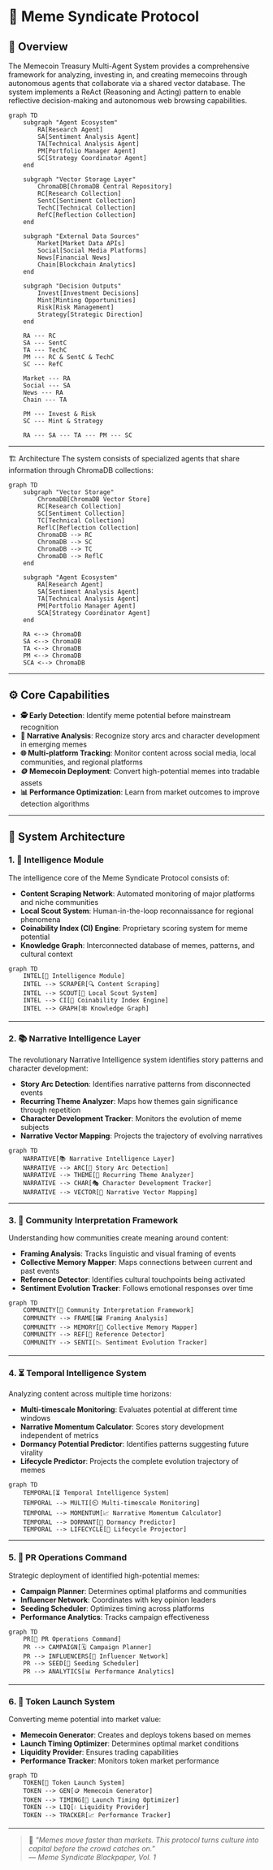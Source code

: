# 🧠 Meme Syndicate Protocol

## 🚀 Overview
The Memecoin Treasury Multi-Agent System provides a comprehensive framework for analyzing, investing in, and creating memecoins through autonomous agents that collaborate via a shared vector database. The system implements a ReAct (Reasoning and Acting) pattern to enable reflective decision-making and autonomous web browsing capabilities.
```mermaid
graph TD
    subgraph "Agent Ecosystem"
        RA[Research Agent]
        SA[Sentiment Analysis Agent]
        TA[Technical Analysis Agent]
        PM[Portfolio Manager Agent]
        SC[Strategy Coordinator Agent]
    end

    subgraph "Vector Storage Layer"
        ChromaDB[ChromaDB Central Repository]
        RC[Research Collection]
        SentC[Sentiment Collection]
        TechC[Technical Collection]
        RefC[Reflection Collection]
    end

    subgraph "External Data Sources"
        Market[Market Data APIs]
        Social[Social Media Platforms]
        News[Financial News]
        Chain[Blockchain Analytics]
    end

    subgraph "Decision Outputs"
        Invest[Investment Decisions]
        Mint[Minting Opportunities]
        Risk[Risk Management]
        Strategy[Strategic Direction]
    end

    RA --- RC
    SA --- SentC
    TA --- TechC
    PM --- RC & SentC & TechC
    SC --- RefC
    
    Market --- RA
    Social --- SA
    News --- RA
    Chain --- TA
    
    PM --- Invest & Risk
    SC --- Mint & Strategy
    
    RA --- SA --- TA --- PM --- SC
```
---

🏗️ Architecture
The system consists of specialized agents that share information through ChromaDB collections:

```mermaid
graph TD
    subgraph "Vector Storage"
        ChromaDB[ChromaDB Vector Store]
        RC[Research Collection]
        SC[Sentiment Collection]
        TC[Technical Collection]
        ReflC[Reflection Collection]
        ChromaDB --> RC
        ChromaDB --> SC
        ChromaDB --> TC
        ChromaDB --> ReflC
    end

    subgraph "Agent Ecosystem"
        RA[Research Agent]
        SA[Sentiment Analysis Agent]
        TA[Technical Analysis Agent]
        PM[Portfolio Manager Agent]
        SCA[Strategy Coordinator Agent]
    end

    RA <--> ChromaDB
    SA <--> ChromaDB
    TA <--> ChromaDB
    PM <--> ChromaDB
    SCA <--> ChromaDB
```
---

## ⚙️ Core Capabilities

- **🕵️ Early Detection**: Identify meme potential before mainstream recognition  
- **📖 Narrative Analysis**: Recognize story arcs and character development in emerging memes  
- **🌐 Multi-platform Tracking**: Monitor content across social media, local communities, and regional platforms  
- **🪙 Memecoin Deployment**: Convert high-potential memes into tradable assets  
- **📊 Performance Optimization**: Learn from market outcomes to improve detection algorithms  

---

## 🧠 System Architecture

### 1. 🧩 Intelligence Module

The intelligence core of the Meme Syndicate Protocol consists of:

- **Content Scraping Network**: Automated monitoring of major platforms and niche communities  
- **Local Scout System**: Human-in-the-loop reconnaissance for regional phenomena  
- **Coinability Index (CI) Engine**: Proprietary scoring system for meme potential  
- **Knowledge Graph**: Interconnected database of memes, patterns, and cultural context  
```mermaid
graph TD
    INTEL[🧩 Intelligence Module]
    INTEL --> SCRAPER[🔍 Content Scraping]
    INTEL --> SCOUT[🧭 Local Scout System]
    INTEL --> CI[🧠 Coinability Index Engine]
    INTEL --> GRAPH[🕸️ Knowledge Graph]
```
---

### 2. 📚 Narrative Intelligence Layer

The revolutionary Narrative Intelligence system identifies story patterns and character development:

- **Story Arc Detection**: Identifies narrative patterns from disconnected events  
- **Recurring Theme Analyzer**: Maps how themes gain significance through repetition  
- **Character Development Tracker**: Monitors the evolution of meme subjects  
- **Narrative Vector Mapping**: Projects the trajectory of evolving narratives  
```mermaid
graph TD
    NARRATIVE[📚 Narrative Intelligence Layer]
    NARRATIVE --> ARC[🧾 Story Arc Detection]
    NARRATIVE --> THEME[🔁 Recurring Theme Analyzer]
    NARRATIVE --> CHAR[🎭 Character Development Tracker]
    NARRATIVE --> VECTOR[🧭 Narrative Vector Mapping]
```
---

### 3. 👥 Community Interpretation Framework

Understanding how communities create meaning around content:

- **Framing Analysis**: Tracks linguistic and visual framing of events  
- **Collective Memory Mapper**: Maps connections between current and past events  
- **Reference Detector**: Identifies cultural touchpoints being activated  
- **Sentiment Evolution Tracker**: Follows emotional responses over time  
```mermaid
graph TD
    COMMUNITY[👥 Community Interpretation Framework]
    COMMUNITY --> FRAME[🖼️ Framing Analysis]
    COMMUNITY --> MEMORY[🧠 Collective Memory Mapper]
    COMMUNITY --> REF[📌 Reference Detector]
    COMMUNITY --> SENTI[📉 Sentiment Evolution Tracker]
```
---

### 4. ⏳ Temporal Intelligence System

Analyzing content across multiple time horizons:

- **Multi-timescale Monitoring**: Evaluates potential at different time windows  
- **Narrative Momentum Calculator**: Scores story development independent of metrics  
- **Dormancy Potential Predictor**: Identifies patterns suggesting future virality  
- **Lifecycle Predictor**: Projects the complete evolution trajectory of memes  
```mermaid
graph TD
    TEMPORAL[⏳ Temporal Intelligence System]
    TEMPORAL --> MULTI[⏲️ Multi-timescale Monitoring]
    TEMPORAL --> MOMENTUM[📈 Narrative Momentum Calculator]
    TEMPORAL --> DORMANT[🧊 Dormancy Predictor]
    TEMPORAL --> LIFECYCLE[🔁 Lifecycle Projector]
```
---

### 5. 📣 PR Operations Command

Strategic deployment of identified high-potential memes:

- **Campaign Planner**: Determines optimal platforms and communities  
- **Influencer Network**: Coordinates with key opinion leaders  
- **Seeding Scheduler**: Optimizes timing across platforms  
- **Performance Analytics**: Tracks campaign effectiveness  
```mermaid
graph TD
    PR[📣 PR Operations Command]
    PR --> CAMPAIGN[🗓️ Campaign Planner]
    PR --> INFLUENCERS[🤝 Influencer Network]
    PR --> SEED[🌱 Seeding Scheduler]
    PR --> ANALYTICS[📊 Performance Analytics]
```
---

### 6. 🚀 Token Launch System

Converting meme potential into market value:

- **Memecoin Generator**: Creates and deploys tokens based on memes  
- **Launch Timing Optimizer**: Determines optimal market conditions  
- **Liquidity Provider**: Ensures trading capabilities  
- **Performance Tracker**: Monitors token market performance  
```mermaid
graph TD
    TOKEN[🚀 Token Launch System]
    TOKEN --> GEN[🪙 Memecoin Generator]
    TOKEN --> TIMING[📅 Launch Timing Optimizer]
    TOKEN --> LIQ[💧 Liquidity Provider]
    TOKEN --> TRACKER[📈 Performance Tracker]
```
---

> 💬 _"Memes move faster than markets. This protocol turns culture into capital before the crowd catches on."_  
— *Meme Syndicate Blackpaper, Vol. 1*
